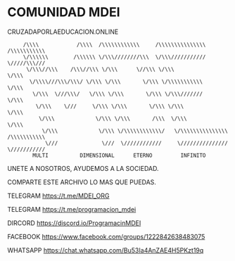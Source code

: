 # COMUNIDAD MDEI
CRUZADAPORLAEDUCACION.ONLINE

         /\\\\            /\\\\  /\\\\\\\\\\\\     /\\\\\\\\\\\\\\\  /\\\\\\\\\\\
         \/\\\\\\        /\\\\\\ \/\\\////////\\\  \/\\\///////////  \/////\\\///
          \/\\\//\\\    /\\\//\\\ \/\\\      \//\\\ \/\\\                 \/\\\
           \/\\\\///\\\/\\\/ \/\\\ \/\\\       \/\\\ \/\\\\\\\\\\\         \/\\\
            \/\\\  \///\\\/   \/\\\ \/\\\       \/\\\ \/\\\///////          \/\\\
             \/\\\    \///     \/\\\ \/\\\       \/\\\ \/\\\                 \/\\\
              \/\\\             \/\\\ \/\\\       /\\\  \/\\\                 \/\\\
               \/\\\             \/\\\ \/\\\\\\\\\\\\/   \/\\\\\\\\\\\\\\\  /\\\\\\\\\\\
                \///              \///  \////////////     \///////////////  \///////////
			MULTI		   DIMENSIONAL 		ETERNO 	       INFINITO

UNETE A NOSOTROS, AYUDEMOS A LA SOCIEDAD.

COMPARTE ESTE ARCHIVO LO MAS QUE PUEDAS.

TELEGRAM https://t.me/MDEI_ORG

TELEGRAM https://t.me/programacion_mdei

DIRCORD https://discord.io/ProgramacinMDEI

FACEBOOK https://www.facebook.com/groups/1222842638483075

WHATSAPP https://chat.whatsapp.com/Bu53Ia4AnZAE4H5PKzt19q
